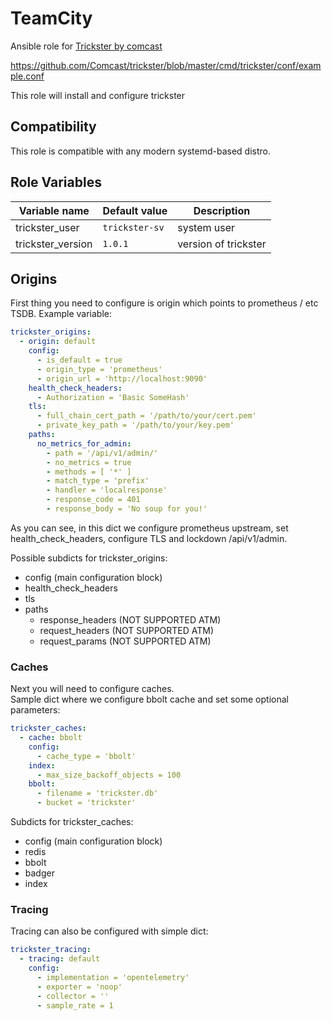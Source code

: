 
TeamCity
=========

Ansible role for [Trickster by comcast](https://github.com/Comcast/trickster)

https://github.com/Comcast/trickster/blob/master/cmd/trickster/conf/example.conf

This role will install and configure trickster

## Compatibility
This role is compatible with any modern systemd-based distro.  

## Role Variables
| Variable name                           | Default value                                                      | Description                      |
|-----------------------------------------|--------------------------------------------------------------------|----------------------------------|
| trickster_user                    | `trickster-sv`                                                         | system user         |
| trickster_version                   | `1.0.1`                                                         | version of trickster       |

## Origins
First thing you need to configure is origin which points to prometheus / etc TSDB.
Example variable:
```yaml
trickster_origins:
  - origin: default
    config:
      - is_default = true
      - origin_type = 'prometheus'
      - origin_url = 'http://localhost:9090'
    health_check_headers:
      - Authorization = 'Basic SomeHash'
    tls:
      - full_chain_cert_path = '/path/to/your/cert.pem'
      - private_key_path = '/path/to/your/key.pem'
    paths:
      no_metrics_for_admin:
        - path = '/api/v1/admin/'
        - no_metrics = true
        - methods = [ '*' ] 
        - match_type = 'prefix'  
        - handler = 'localresponse' 
        - response_code = 401
        - response_body = 'No soup for you!'
```
As you can see, in this dict we configure prometheus upstream, set health_check_headers, configure TLS and lockdown /api/v1/admin. 

Possible subdicts for trickster_origins:

* config (main configuration block)
* health_check_headers
* tls
* paths
   - response_headers (NOT SUPPORTED ATM)
   - request_headers (NOT SUPPORTED ATM)
   - request_params (NOT SUPPORTED ATM)

### Caches
Next you will need to configure caches.  
Sample dict where we configure bbolt cache and set some optional parameters:
```yaml
trickster_caches:
  - cache: bbolt
    config:
      - cache_type = 'bbolt'
    index:
      - max_size_backoff_objects = 100
    bbolt:
      - filename = 'trickster.db'
      - bucket = 'trickster'
```
Subdicts for trickster_caches:

* config (main configuration block)
* redis
* bbolt
* badger
* index

### Tracing
Tracing can also be configured with simple dict:
```yaml
trickster_tracing:
  - tracing: default
    config:
      - implementation = 'opentelemetry'
      - exporter = 'noop'
      - collector = ''
      - sample_rate = 1
```